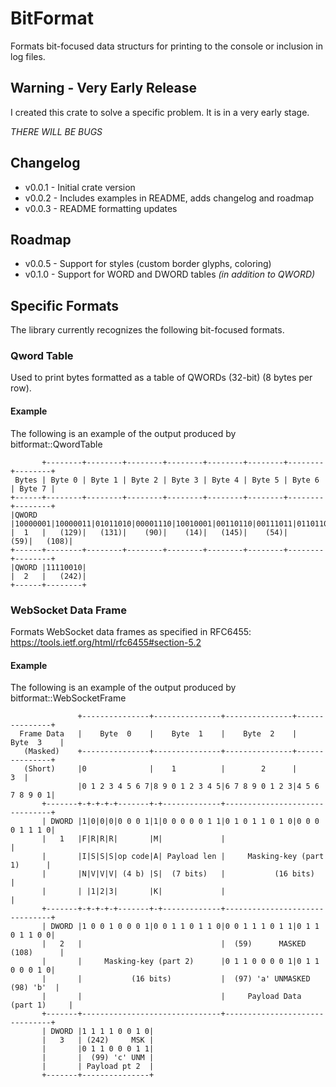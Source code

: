 # BitFormat

Formats bit-focused data structurs for printing to the console or inclusion in log files.

## Warning - Very Early Release

I created this crate to solve a specific problem. It is in a very early stage.

*THERE WILL BE BUGS*

## Changelog

* v0.0.1 - Initial crate version
* v0.0.2 - Includes examples in README, adds changelog and roadmap
* v0.0.3 - README formatting updates

## Roadmap

* v0.0.5 - Support for styles (custom border glyphs, coloring)
* v0.1.0 - Support for WORD and DWORD tables _(in addition to QWORD)_

## Specific Formats

The library currently recognizes the following bit-focused formats.

### Qword Table

Used to print bytes formatted as a table of QWORDs (32-bit) (8 bytes per row).

#### Example

The following is an example of the output produced by bitformat::QwordTable

```
       +--------+--------+--------+--------+--------+--------+--------+--------+
 Bytes | Byte 0 | Byte 1 | Byte 2 | Byte 3 | Byte 4 | Byte 5 | Byte 6 | Byte 7 |
+------+--------+--------+--------+--------+--------+--------+--------+--------+
|QWORD |10000001|10000011|01011010|00001110|10010001|00110110|00111011|01101100|
|  1   |   (129)|   (131)|    (90)|    (14)|   (145)|    (54)|    (59)|   (108)|
+------+--------+--------+--------+--------+--------+--------+--------+--------+
|QWORD |11110010|
|  2   |   (242)|
+------+--------+
```

### WebSocket Data Frame

Formats WebSocket data frames as specified in RFC6455:
https://tools.ietf.org/html/rfc6455#section-5.2

#### Example

The following is an example of the output produced by bitformat::WebSocketFrame

```
               +---------------+---------------+---------------+---------------+
  Frame Data   |    Byte  0    |    Byte  1    |    Byte  2    |    Byte  3    |
   (Masked)    +---------------+---------------+---------------+---------------+
   (Short)     |0              |    1          |        2      |            3  |
               |0 1 2 3 4 5 6 7|8 9 0 1 2 3 4 5|6 7 8 9 0 1 2 3|4 5 6 7 8 9 0 1|
       +-------+-+-+-+-+-------+-+-------------+-------------------------------+
       | DWORD |1|0|0|0|0 0 0 1|1|0 0 0 0 0 1 1|0 1 0 1 1 0 1 0|0 0 0 0 1 1 1 0|
       |   1   |F|R|R|R|       |M|             |                               |
       |       |I|S|S|S|op code|A| Payload len |     Masking-key (part 1)      |
       |       |N|V|V|V| (4 b) |S|  (7 bits)   |           (16 bits)           |
       |       | |1|2|3|       |K|             |                               |
       +-------+-+-+-+-+-------+-+-------------+-------------------------------+
       | DWORD |1 0 0 1 0 0 0 1|0 0 1 1 0 1 1 0|0 0 1 1 1 0 1 1|0 1 1 0 1 1 0 0|
       |   2   |                               |  (59)      MASKED  (108)      |
       |       |     Masking-key (part 2)      |0 1 1 0 0 0 0 1|0 1 1 0 0 0 1 0|
       |       |           (16 bits)           |  (97) 'a' UNMASKED  (98) 'b'  |
       |       |                               |     Payload Data (part 1)     |       
       +-------+-------------------------------+-------------------------------+
       | DWORD |1 1 1 1 0 0 1 0|
       |   3   | (242)     MSK |
       |       |0 1 1 0 0 0 1 1|
       |       |  (99) 'c' UNM |
       |       | Payload pt 2  |
       +-------+---------------+
```
